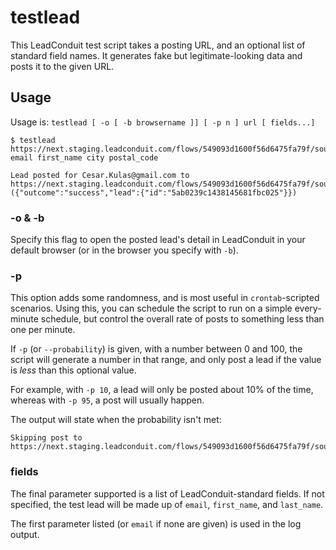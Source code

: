 # testlead

This LeadConduit test script takes a posting URL, and an optional list of standard field names. It generates fake but legitimate-looking data and posts it to the given URL.

## Usage

Usage is: `testlead [ -o [ -b browsername ]] [ -p n ] url [ fields...]`

```
$ testlead https://next.staging.leadconduit.com/flows/549093d1600f56d6475fa79f/sources/541887ea14251b0336f9dba1/submit email first_name city postal_code

Lead posted for Cesar.Kulas@gmail.com to https://next.staging.leadconduit.com/flows/549093d1600f56d6475fa79f/sources/541887ea14251b0336f9dba1/submit ({"outcome":"success","lead":{"id":"5ab0239c1438145681fbc025"}})
```


### -o & -b

Specify this flag to open the posted lead's detail in LeadConduit in your
default browser (or in the browser you specify with `-b`).

### -p

This option adds some randomness, and is most useful in `crontab`-scripted scenarios. Using this, you can schedule the script to run on a simple every-minute schedule, but control the overall rate of posts to something less than one per minute.

If `-p` (or `--probability`) is given, with a number between 0 and 100, the script will generate a number in that range, and only post a lead if the value is _less_ than this optional value.

For example, with `-p 10`, a lead will only be posted about 10% of the time, whereas with `-p 95`, a post will usually happen.

The output will state when the probability isn't met:

```
Skipping post to https://next.staging.leadconduit.com/flows/549093d1600f56d6475fa79f/sources/541887ea14251b0336f9dba1/submit
```

### fields

The final parameter supported is a list of LeadConduit-standard fields. If not specified, the test lead will be made up of `email`, `first_name`, and `last_name`.

The first parameter listed (or `email` if none are given) is used in the log output.

